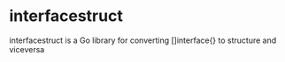 # interfacestruct

interfacestruct is a Go library for converting []interface{} to structure and viceversa
